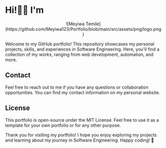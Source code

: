 #  Hi!👋🏿 I'm
<p align="center">
  ![Meyiwa Temile](https://github.com/Meyiwa123/Portfolio/blob/main/src/assets/png/logo.png)
</p>

Welcome to my GitHub portfolio! This repository showcases my personal projects, skills, and experiences in Software Engineering. Here, you'll find a collection of my works, ranging from web development, automation, and more.

## Contact
Feel free to reach out to me if you have any questions or collaboration opportunities. You can find my contact information on my personal website.

## License
This portfolio is open-source under the MIT License. Feel free to use it as a template for your own portfolio or for any other purpose.

Thank you for visiting my portfolio! I hope you enjoy exploring my projects and learning about my journey in Software Engineering. Happy coding! 🚀
